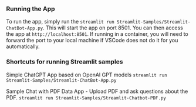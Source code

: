 

### Running the App

To run the app, simply run the `streamlit run Streamlit-Samples/Streamlit-ChatBot-App.py`.  This will start the app on port 8501.  You can then access the app at `http://localhost:8501`. If running in a container, you will need to forward the port to your local machine if VSCode does not do it for you automatically.

### Shortcuts for running Streamlit samples

Simple ChatGPT App based on OpenAI GPT models
`streamlit run Streamlit-Samples/Streamlit-ChatBot-App.py`

Sample Chat with PDF Data App - Upload PDF and ask questions about the PDF.
`streamlit run Streamlit-Samples/Streamlit-Chatbot-PDF.py`
